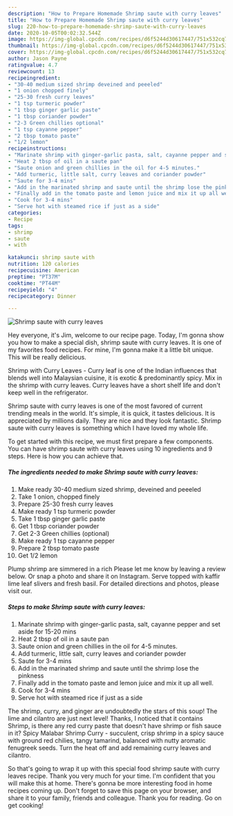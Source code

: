 ```yaml
---
description: "How to Prepare Homemade Shrimp saute with curry leaves"
title: "How to Prepare Homemade Shrimp saute with curry leaves"
slug: 220-how-to-prepare-homemade-shrimp-saute-with-curry-leaves
date: 2020-10-05T00:02:32.544Z
image: https://img-global.cpcdn.com/recipes/d6f5244d30617447/751x532cq70/shrimp-saute-with-curry-leaves-recipe-main-photo.jpg
thumbnail: https://img-global.cpcdn.com/recipes/d6f5244d30617447/751x532cq70/shrimp-saute-with-curry-leaves-recipe-main-photo.jpg
cover: https://img-global.cpcdn.com/recipes/d6f5244d30617447/751x532cq70/shrimp-saute-with-curry-leaves-recipe-main-photo.jpg
author: Jason Payne
ratingvalue: 4.7
reviewcount: 13
recipeingredient:
- "30-40 medium sized shrimp deveined and peeeled"
- "1 onion chopped finely"
- "25-30 fresh curry leaves"
- "1 tsp turmeric powder"
- "1 tbsp ginger garlic paste"
- "1 tbsp coriander powder"
- "2-3 Green chillies optional"
- "1 tsp cayanne pepper"
- "2 tbsp tomato paste"
- "1/2 lemon"
recipeinstructions:
- "Marinate shrimp with ginger-garlic pasta, salt, cayanne pepper and set aside for 15-20 mins"
- "Heat 2 tbsp of oil in a saute pan"
- "Saute onion and green chillies in the oil for 4-5 minutes."
- "Add turmeric, little salt, curry leaves and coriander powder"
- "Saute for 3-4 mins"
- "Add in the marinated shrimp and saute until the shrimp lose the pinkness"
- "Finally add in the tomato paste and lemon juice and mix it up all well."
- "Cook for 3-4 mins"
- "Serve hot with steamed rice if just as a side"
categories:
- Recipe
tags:
- shrimp
- saute
- with

katakunci: shrimp saute with 
nutrition: 120 calories
recipecuisine: American
preptime: "PT37M"
cooktime: "PT44M"
recipeyield: "4"
recipecategory: Dinner

---
```



![Shrimp saute with curry leaves](https://img-global.cpcdn.com/recipes/d6f5244d30617447/751x532cq70/shrimp-saute-with-curry-leaves-recipe-main-photo.jpg)

Hey everyone, it's Jim, welcome to our recipe page. Today, I'm gonna show you how to make a special dish, shrimp saute with curry leaves. It is one of my favorites food recipes. For mine, I'm gonna make it a little bit unique. This will be really delicious.

Shrimp with Curry Leaves - Curry leaf is one of the Indian influences that blends well into Malaysian cuisine, it is exotic &amp; predominantly spicy. Mix in the shrimp with curry leaves. Curry leaves have a short shelf life and don&#39;t keep well in the refrigerator.

Shrimp saute with curry leaves is one of the most favored of current trending meals in the world. It's simple, it is quick, it tastes delicious. It is appreciated by millions daily. They are nice and they look fantastic. Shrimp saute with curry leaves is something which I have loved my whole life.


To get started with this recipe, we must first prepare a few components. You can have shrimp saute with curry leaves using 10 ingredients and 9 steps. Here is how you can achieve that.

<!--inarticleads1-->

##### The ingredients needed to make Shrimp saute with curry leaves:

1. Make ready 30-40 medium sized shrimp, deveined and peeeled
1. Take 1 onion, chopped finely
1. Prepare 25-30 fresh curry leaves
1. Make ready 1 tsp turmeric powder
1. Take 1 tbsp ginger garlic paste
1. Get 1 tbsp coriander powder
1. Get 2-3 Green chillies (optional)
1. Make ready 1 tsp cayanne pepper
1. Prepare 2 tbsp tomato paste
1. Get 1/2 lemon


Plump shrimp are simmered in a rich Please let me know by leaving a review below. Or snap a photo and share it on Instagram. Serve topped with kaffir lime leaf slivers and fresh basil. For detailed directions and photos, please visit our. 

<!--inarticleads2-->

##### Steps to make Shrimp saute with curry leaves:

1. Marinate shrimp with ginger-garlic pasta, salt, cayanne pepper and set aside for 15-20 mins
1. Heat 2 tbsp of oil in a saute pan
1. Saute onion and green chillies in the oil for 4-5 minutes.
1. Add turmeric, little salt, curry leaves and coriander powder
1. Saute for 3-4 mins
1. Add in the marinated shrimp and saute until the shrimp lose the pinkness
1. Finally add in the tomato paste and lemon juice and mix it up all well.
1. Cook for 3-4 mins
1. Serve hot with steamed rice if just as a side


The shrimp, curry, and ginger are undoubtedly the stars of this soup! The lime and cilantro are just next level! Thanks, I noticed that it contains Shrimp, is there any red curry paste that doesn&#39;t have shrimp or fish sauce in it? Spicy Malabar Shrimp Curry - succulent, crisp shrimp in a spicy sauce with ground red chilies, tangy tamarind, balanced with nutty aromatic fenugreek seeds. Turn the heat off and add remaining curry leaves and cilantro. 

So that's going to wrap it up with this special food shrimp saute with curry leaves recipe. Thank you very much for your time. I'm confident that you will make this at home. There's gonna be more interesting food in home recipes coming up. Don't forget to save this page on your browser, and share it to your family, friends and colleague. Thank you for reading. Go on get cooking!
